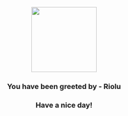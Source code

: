 <p align="center">
            <img src="https://raw.githubusercontent.com/PokeAPI/sprites/master/sprites/pokemon/447.png" width="150" height="150">
          </p>
          <h3 align="center">You have been greeted by - <b>Riolu</b></h3>
          <h3 align="center">Have a nice day!</h3>
        